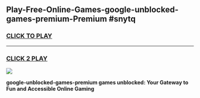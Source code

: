 
## Play-Free-Online-Games-google-unblocked-games-premium-Premium #snytq
<h3>
<a href="https://premium.freeplayer.one?title=google-unblocked-games-premium&ref=8M">CLICK TO PLAY</a></h3>
<hr>

<h3>
<a href="https://premium.freeplayer.one?title=google-unblocked-games-premium&ref=8M">CLICK 2 PLAY</a>
  
</h3>

<a href="https://premium.freeplayer.one?title=google-unblocked-games-premium&ref=8M"><img src="https://clearcache.store/games.png"></a>


**google-unblocked-games-premium games unblocked: Your Gateway to Fun and Accessible Online Gaming**
